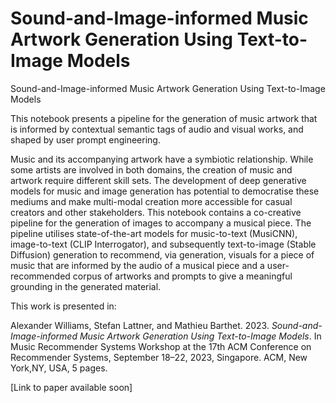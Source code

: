# Sound-and-Image-informed Music Artwork Generation Using Text-to-Image Models
Sound-and-Image-informed Music Artwork Generation Using Text-to-Image Models

This notebook presents a pipeline for the generation of music artwork that is informed by contextual semantic tags of audio and visual works, and shaped by user prompt engineering.

Music and its accompanying artwork have a symbiotic relationship. While some artists are involved in both domains, the creation of music and artwork require different skill sets. The development of deep generative models for music and image generation has potential to democratise these mediums and make multi-modal creation more accessible for casual creators and other stakeholders.
This notebook contains a co-creative pipeline for the generation of images to accompany a musical piece. The pipeline utilises state-of-the-art models for music-to-text (MusiCNN), image-to-text (CLIP Interrogator), and subsequently text-to-image (Stable Diffusion) generation to recommend, via generation, visuals for a piece of music that are informed by the audio of a musical piece and a user-recommended corpus of artworks and prompts to give a meaningful grounding in the generated material.

This work is presented in:

Alexander Williams, Stefan Lattner, and Mathieu Barthet. 2023. _Sound-and-Image-informed Music Artwork Generation Using Text-to-Image Models_. In Music Recommender Systems Workshop at the 17th ACM Conference on Recommender Systems, September 18–22, 2023, Singapore. ACM, New York,NY, USA, 5 pages.

[Link to paper available soon]
